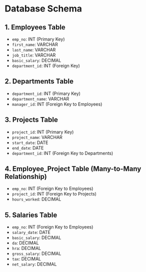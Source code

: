 # Database Schema

## 1. Employees Table
- `emp_no`: INT (Primary Key)
- `first_name`: VARCHAR
- `last_name`: VARCHAR
- `job_title`: VARCHAR
- `basic_salary`: DECIMAL
- `department_id`: INT (Foreign Key)

## 2. Departments Table
- `department_id`: INT (Primary Key)
- `department_name`: VARCHAR
- `manager_id`: INT (Foreign Key to Employees)

## 3. Projects Table
- `project_id`: INT (Primary Key)
- `project_name`: VARCHAR
- `start_date`: DATE
- `end_date`: DATE
- `department_id`: INT (Foreign Key to Departments)

## 4. Employee_Project Table (Many-to-Many Relationship)
- `emp_no`: INT (Foreign Key to Employees)
- `project_id`: INT (Foreign Key to Projects)
- `hours_worked`: DECIMAL

## 5. Salaries Table
- `emp_no`: INT (Foreign Key to Employees)
- `salary_date`: DATE
- `basic_salary`: DECIMAL
- `da`: DECIMAL
- `hra`: DECIMAL
- `gross_salary`: DECIMAL
- `tax`: DECIMAL
- `net_salary`: DECIMAL
